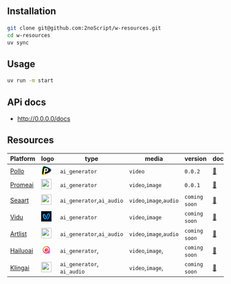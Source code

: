 ## Installation

```bash
git clone git@github.com:2noScript/w-resources.git
cd w-resources
uv sync
```

## Usage

```bash
uv run -m start
```

## APi docs


- http://0.0.0.0/docs


## Resources

| Platform                           | logo                                                                  | type                       | media                   | version       | docs                                             |
| ---------------------------------- | --------------------------------------------------------------------- | -------------------------- | ----------------------- | ------------- | ------------------------------------------------ |
| [Pollo](https://pollo.ai)          | <img src="github/imgs_platform/pollo.ico" width="24" height="24"/>    | `ai_generator`             | `video`                 | `0.0.2`       | [📄](/app/crawlers/platforms/pollo/README.md)    |
| [Promeai](https://promeai.pro)     | <img src="github/imgs_platform/promeai.ico" width="24" height="24"/>  | `ai_generator`             | `video`,`image`         | `0.0.1` | [📄](/app/crawlers/platforms/promeai/README.md)  |
| [Seaart](https://seaart.ai)        | <img src="github/imgs_platform/seaart.ico" width="24" height="24"/>   | `ai_generator`,`ai_audio`  | `video`,`image`,`audio` | `coming soon` | [📄](/app/crawlers/platforms/seaart/README.md)   |
| [Vidu](https://vidu.com)           | <img src="github/imgs_platform/vidu.ico" width="24" height="24"/>     | `ai_generator`             | `video`,`image`         | `coming soon` | [📄](/app/crawlers/platforms/vidu/README.md)     |
| [Artlist](https://artlist.io)      | <img src="github/imgs_platform/artlist.ico" width="24" height="24"/>  | `ai_generator`,`ai_audio`  | `video`,`image`,`audio` | `coming soon` | [📄](/app/crawlers/platforms/artlist/README.md)  |
| [Hailuoai](https://hailuoai.video) | <img src="github/imgs_platform/hailuoai.ico" width="24" height="24"/> | `ai_generator`,            | `video`,`image`,        | `coming soon` | [📄](/app/crawlers/platforms/hailuoai/README.md) |
| [Klingai](https://app.klingai.com) | <img src="github/imgs_platform/klingai.ico" width="24" height="24"/>  | `ai_generator`, `ai_audio` | `video`,`image`,        | `coming soon` | [📄](/app/crawlers/platforms/klingai/README.md)  |
